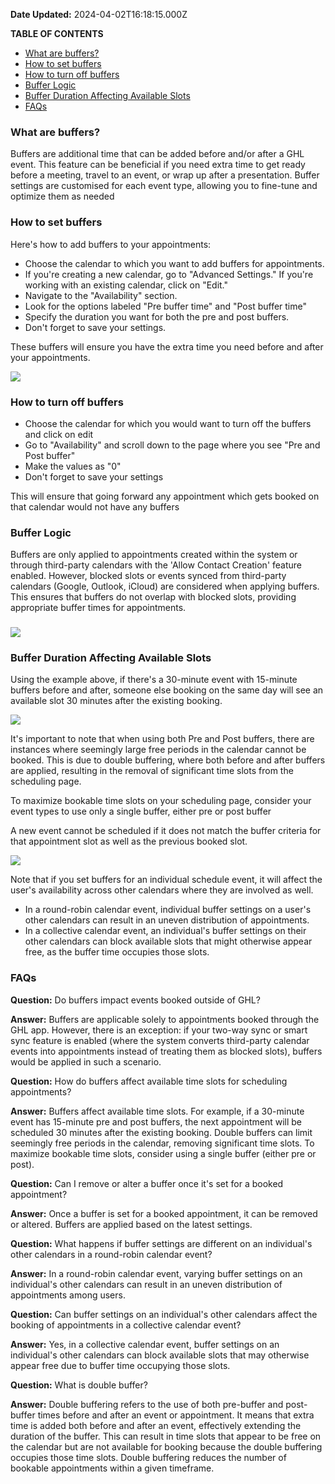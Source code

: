 **Date Updated:** 2024-04-02T16:18:15.000Z

**TABLE OF CONTENTS**

  
* [What are buffers?](#What-are-buffers?)
* [How to set buffers](#How-to-set-buffers)
* [How to turn off buffers ](#How-to-turn-off-buffers%C2%A0)
* [Buffer Logic](#Buffer-Logic)
* [Buffer Duration Affecting Available Slots](#Buffer-Duration-Affecting-Available-Slots)
* [FAQs](#FAQs)

###   

### What are buffers?

Buffers are additional time that can be added before and/or after a GHL event. This feature can be beneficial if you need extra time to get ready before a meeting, travel to an event, or wrap up after a presentation. Buffer settings are customised for each event type, allowing you to fine-tune and optimize them as needed

  
### How to set buffers

Here's how to add buffers to your appointments:

* Choose the calendar to which you want to add buffers for appointments.
* If you're creating a new calendar, go to "Advanced Settings." If you're working with an existing calendar, click on "Edit."
* Navigate to the "Availability" section.
* Look for the options labeled "Pre buffer time" and "Post buffer time"
* Specify the duration you want for both the pre and post buffers.
* Don't forget to save your settings.

  
These buffers will ensure you have the extra time you need before and after your appointments.

  
![](https://s3.amazonaws.com/cdn.freshdesk.com/data/helpdesk/attachments/production/155008252070/original/Pk23PglvoH7miofggGQhAj0wlNq9uHGckg.png?1695296287)

  
###   

### How to turn off buffers 

* Choose the calendar for which you would want to turn off the buffers and click on edit
* Go to "Availability" and scroll down to the page where you see "Pre and Post buffer"
* Make the values as "0"
* Don't forget to save your settings

  
This will ensure that going forward any appointment which gets booked on that calendar would not have any buffers

  
### Buffer Logic

  
Buffers are only applied to appointments created within the system or through third-party calendars with the 'Allow Contact Creation' feature enabled. However, blocked slots or events synced from third-party calendars (Google, Outlook, iCloud) are considered when applying buffers. This ensures that buffers do not overlap with blocked slots, providing appropriate buffer times for appointments.

### ![](https://s3.amazonaws.com/cdn.freshdesk.com/data/helpdesk/attachments/production/155008249415/original/Ew_k9fwnbzOx3l7xgYOFgGaaAjPOgYVEfQ.png?1695295311)

### Buffer Duration Affecting Available Slots

  
Using the example above, if there's a 30-minute event with 15-minute buffers before and after, someone else booking on the same day will see an available slot 30 minutes after the existing booking. 

  
![](https://s3.amazonaws.com/cdn.freshdesk.com/data/helpdesk/attachments/production/155008248682/original/ZynVOHKf4olx_WfqBLTqWcqXZDeSk9T9uw.png?1695295018)

It's important to note that when using both Pre and Post buffers, there are instances where seemingly large free periods in the calendar cannot be booked. This is due to double buffering, where both before and after buffers are applied, resulting in the removal of significant time slots from the scheduling page.

  
To maximize bookable time slots on your scheduling page, consider your event types to use only a single buffer, either pre or post buffer

  
A new event cannot be scheduled if it does not match the buffer criteria for that appointment slot as well as the previous booked slot.

  
![](https://s3.amazonaws.com/cdn.freshdesk.com/data/helpdesk/attachments/production/155008248759/original/Hx5MxC2ya2FQPzRkH_BdOmFVw-zpDBL3NA.png?1695295045)
  
  
Note that if you set buffers for an individual schedule event, it will affect the user's availability across other calendars where they are involved as well.
  
  
* In a round-robin calendar event, individual buffer settings on a user's other calendars can result in an uneven distribution of appointments.
* In a collective calendar event, an individual's buffer settings on their other calendars can block available slots that might otherwise appear free, as the buffer time occupies those slots.
  
  
### FAQs

  
**Question:** Do buffers impact events booked outside of GHL?

**Answer:** Buffers are applicable solely to appointments booked through the GHL app. However, there is an exception: if your two-way sync or smart sync feature is enabled (where the system converts third-party calendar events into appointments instead of treating them as blocked slots), buffers would be applied in such a scenario.

  
**Question:** How do buffers affect available time slots for scheduling appointments?

**Answer:** Buffers affect available time slots. For example, if a 30-minute event has 15-minute pre and post buffers, the next appointment will be scheduled 30 minutes after the existing booking. Double buffers can limit seemingly free periods in the calendar, removing significant time slots. To maximize bookable time slots, consider using a single buffer (either pre or post).

  
**Question:** Can I remove or alter a buffer once it's set for a booked appointment?

**Answer:** Once a buffer is set for a booked appointment, it can be removed or altered. Buffers are applied based on the latest settings.

  
**Question:** What happens if buffer settings are different on an individual's other calendars in a round-robin calendar event?

**Answer:** In a round-robin calendar event, varying buffer settings on an individual's other calendars can result in an uneven distribution of appointments among users.

  
**Question:** Can buffer settings on an individual's other calendars affect the booking of appointments in a collective calendar event?

**Answer:** Yes, in a collective calendar event, buffer settings on an individual's other calendars can block available slots that may otherwise appear free due to buffer time occupying those slots.

  
**Question:** What is double buffer?

**Answer:** Double buffering refers to the use of both pre-buffer and post-buffer times before and after an event or appointment. It means that extra time is added both before and after an event, effectively extending the duration of the buffer. This can result in time slots that appear to be free on the calendar but are not available for booking because the double buffering occupies those time slots. Double buffering reduces the number of bookable appointments within a given timeframe.
  
  
